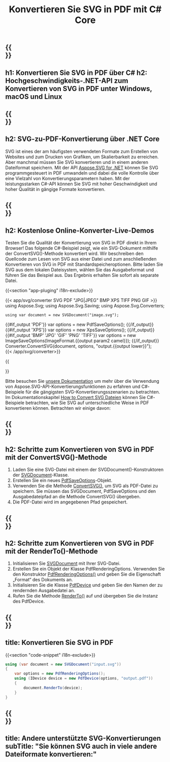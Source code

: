 ﻿---
translation: true
template: /templates/_template-conversion-child.md
title: Konvertieren Sie SVG in PDF mit C# Core
description: Laden und konvertieren Sie SVG in PDF mit der .NET Core-API unter Windows, macOS und Linux
url: /net/conversion/svg-to-pdf/
family: svg
platformtag: net
feature: conversion
informat: SVG
outformat: PDF
otherformats: GIF JPEG PNG TIFF BMP PDF XPS
---

{{<section banner>}}
---
h1: Konvertieren Sie SVG in PDF über C#
h2: Hochgeschwindigkeits-.NET-API zum Konvertieren von SVG in PDF unter Windows, macOS und Linux
---

{{<section overview>}}
---
h2: SVG-zu-PDF-Konvertierung über .NET Core
---

SVG ist eines der am häufigsten verwendeten Formate zum Erstellen von Websites und zum Drucken von Grafiken, um Skalierbarkeit zu erreichen. Aber manchmal müssen Sie SVG konvertieren und in einem anderen Dateiformat speichern. Mit der API [Aspose.SVG for .NET](https://products.aspose.com/svg/net/) können Sie SVG programmgesteuert in PDF umwandeln und dabei die volle Kontrolle über eine Vielzahl von Konvertierungsparametern haben. Mit der leistungsstarken C#-API können Sie SVG mit hoher Geschwindigkeit und hoher Qualität in gängige Formate konvertieren.


{{<section demos>}}
---
h2: Kostenlose Online-Konverter-Live-Demos
---

Testen Sie die Qualität der Konvertierung von SVG in PDF direkt in Ihrem Browser! Das folgende C#-Beispiel zeigt, wie ein SVG-Dokument mithilfe der ConvertSVG()-Methode konvertiert wird. Wir beschreiben den Quellcode zum Lesen von SVG aus einer Datei und zum anschließenden Konvertieren von SVG in PDF mit Standardspeicheroptionen. Bitte laden Sie SVG aus dem lokalen Dateisystem, wählen Sie das Ausgabeformat und führen Sie das Beispiel aus. Das Ergebnis erhalten Sie sofort als separate Datei.

{{<section "app-pluging" i18n-exclude>}}

{{< app/svg/converter SVG PDF "JPG|JPEG" BMP XPS TIFF PNG GIF >}}
using Aspose.Svg;
using Aspose.Svg.Saving;
using Aspose.Svg.Converters;

    using var document = new SVGDocument("image.svg");
{{#if_output 'PDF'}}
    var options = new PdfSaveOptions();
{{/if_output}}
{{#if_output 'XPS'}}
    var options = new XpsSaveOptions();
{{/if_output}}
{{#if_output 'BMP' 'JPG' 'GIF' 'PNG' 'TIFF'}}
    var options = new ImageSaveOptions(ImageFormat.{{output param2 camel}});
{{/if_output}}
    Converter.ConvertSVG(document, options, "output.{{output lower}}");   
{{< /app/svg/converter>}} 

{{<section documentation>}}

Bitte besuchen Sie <a href="https://docs.aspose.com/svg/net/how-to-work-with-aspose-svg-api/converting/" target="_blank">unsere Dokumentation</a> um mehr über die Verwendung von Aspose.SVG-API-Konvertierungsfunktionen zu erfahren und C#-Beispiele für die gängigsten SVG-Konvertierungsszenarien zu betrachten. Im Dokumentationskapitel <a href="https://docs.aspose.com/svg/net/how-to-work-with-aspose-svg-api/converting/" target="_blank">How to Convert SVG Dateien</a> können Sie C#-Beispiele betrachten, wie Sie SVG auf unterschiedliche Weise in PDF konvertieren können. Betrachten wir einige davon:

{{<section steps1>}}
---
h2: Schritte zum Konvertieren von SVG in PDF mit der ConvertSVG()-Methode
---
1. Laden Sie eine SVG-Datei mit einem der SVGDocument()-Konstruktoren der [SVGDocument](https://reference.aspose.com/svg/net/aspose.svg/svgdocument)-Klasse.
1. Erstellen Sie ein neues [PdfSaveOptions](https://reference.aspose.com/svg/net/aspose.svg.saving/pdfsaveoptions)-Objekt.
1. Verwenden Sie die Methode [ConvertSVG()](https://reference.aspose.com/svg/net/aspose.svg.converters/converter/convertsvg/), um SVG als PDF-Datei zu speichern. Sie müssen das SVGDocument, PdfSaveOptions und den Ausgabedateipfad an die Methode ConvertSVG() übergeben.
1. Die PDF-Datei wird im angegebenen Pfad gespeichert.



{{<section steps2>}}
---
h2: Schritte zum Konvertieren von SVG in PDF mit der RenderTo()-Methode
---
1. Initialisieren Sie [SVGDocument](https://reference.aspose.com/svg/net/aspose.svg/svgdocument) mit Ihrer SVG-Datei.
1. Erstellen Sie ein Objekt der Klasse PdfRenderingOptions. Verwenden Sie den Konstruktor [PdfRenderingOptions()](https://reference.aspose.com/svg/net/aspose.svg.rendering.pdf/pdfrenderingoptions/constructors/1) und geben Sie die Eigenschaft „Format“ des Dokuments an.
1. Initialisieren Sie die Klasse [PdfDevice](https://reference.aspose.com/svg/net/aspose.svg.rendering.pdf/pdfdevice) und geben Sie den Namen der zu rendernden Ausgabedatei an.
1. Rufen Sie die Methode [RenderTo()](https://reference.aspose.com/svg/net/aspose.svg/svgdocument/methods/renderto) auf und übergeben Sie die Instanz des PdfDevice.



{{<section code-text>}}
---
title: Konvertieren Sie SVG in PDF
---

{{<section "code-snippet" i18n-exclude>}}

```cs
using (var document = new SVGDocument("input.svg"))
{
	var options = new PdfRenderingOptions();
	using (IDevice device = new PdfDevice(options, "output.pdf"))
	{
		document.RenderTo(device);                    
	}
}
```

{{<section other-conversions>}}
---
title: Andere unterstützte SVG-Konvertierungen
subTitle: "Sie können SVG auch in viele andere Dateiformate konvertieren:"
---